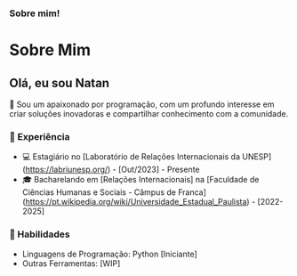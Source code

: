 ### Sobre mim!
# Sobre Mim

## Olá, eu sou Natan 

👋 Sou um apaixonado por programação, com um profundo interesse em criar soluções inovadoras e compartilhar conhecimento com a comunidade. 

### 💼 Experiência

- 💻 Estagiário no [Laboratório de Relações Internacionais da UNESP] (https://labriunesp.org/) - [Out/2023] - Presente
- 🎓 Bacharelando em [Relações Internacionais] na [Faculdade de Ciências Humanas e Sociais - Câmpus de Franca] (https://pt.wikipedia.org/wiki/Universidade_Estadual_Paulista) - [2022-2025]

### 🚀 Habilidades

- Linguagens de Programação: Python [Iniciante]
- Outras Ferramentas: [WIP]
